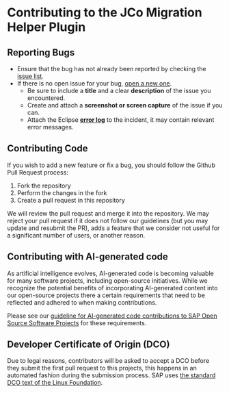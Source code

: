 # Contributing to the JCo Migration Helper Plugin

## Reporting Bugs

* Ensure that the bug has not already been reported by checking the [issue list](https://github.com/SAP/jcomigrationhelperplugin/issues).
* If there is no open issue for your bug, [open a new one](https://github.com/SAP/jcomigrationhelperplugin/issues/new).
  * Be sure to include a **title** and a clear **description** of the issue you encountered.
  * Create and attach a **screenshot or screen capture** of the issue if you can.
  * Attach the Eclipse [**error log**](https://help.eclipse.org/2019-12/index.jsp?topic=%2Forg.eclipse.platform.doc.user%2Freference%2Fref-error_log_view.htm) to the incident, it may contain relevant error messages.

## Contributing Code

If you wish to add a new feature or fix a bug, you should follow the Github Pull Request process:

1. Fork the repository
2. Perform the changes in the fork
3. Create a pull request in this repository

We will review the pull request and merge it into the repository. We may reject your pull request if it does not follow our guidelines (but you may update and resubmit the PR), adds a feature that we consider not useful for a significant number of users, or another reason.

## Contributing with AI-generated code

As artificial intelligence evolves, AI-generated code is becoming valuable for many software projects, including open-source initiatives. While we recognize the potential benefits of incorporating AI-generated content into our open-source projects there a certain requirements that need to be reflected and adhered to when making contributions.

Please see our [guideline for AI-generated code contributions to SAP Open Source Software Projects](CONTRIBUTING_USING_GENAI.md) for these requirements.

## Developer Certificate of Origin (DCO)

Due to legal reasons, contributors will be asked to accept a DCO before they submit the first pull request to this projects, this happens in an automated fashion during the submission process. SAP uses [the standard DCO text of the Linux Foundation](https://developercertificate.org/).
